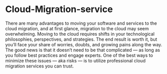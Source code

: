 # Cloud-Migration-service
There are many advantages to moving your software and services to the cloud migration, and at first glance, migration to the cloud may seem overwhelming. Moving to the cloud requires shifts in your technological philosophies, perspectives, and strategies. The end result is worth it, but you’ll face your share of worries, doubts, and growing pains along the way. The good news is that it doesn’t need to be that complicated — as long as you follow best practices and engage experts. One of the best ways to minimize these issues — aka risks — is to utilize professional cloud migration services you can trust.
